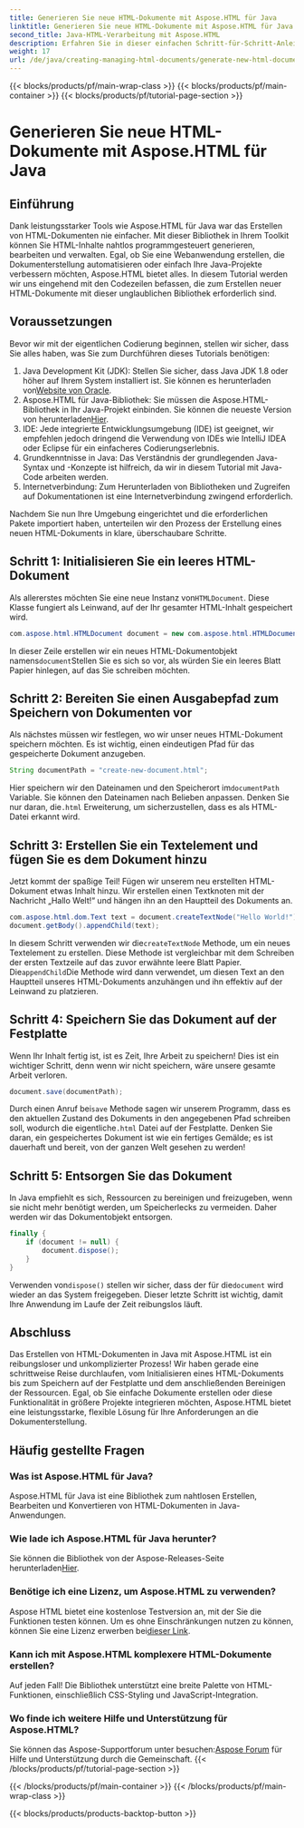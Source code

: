```yaml
---
title: Generieren Sie neue HTML-Dokumente mit Aspose.HTML für Java
linktitle: Generieren Sie neue HTML-Dokumente mit Aspose.HTML für Java
second_title: Java-HTML-Verarbeitung mit Aspose.HTML
description: Erfahren Sie in dieser einfachen Schritt-für-Schritt-Anleitung, wie Sie mit Aspose.HTML für Java neue HTML-Dokumente erstellen. Beginnen Sie mit der Generierung dynamischer HTML-Inhalte.
weight: 17
url: /de/java/creating-managing-html-documents/generate-new-html-documents/
---
```


{{< blocks/products/pf/main-wrap-class >}}
{{< blocks/products/pf/main-container >}}
{{< blocks/products/pf/tutorial-page-section >}}

# Generieren Sie neue HTML-Dokumente mit Aspose.HTML für Java

## Einführung
Dank leistungsstarker Tools wie Aspose.HTML für Java war das Erstellen von HTML-Dokumenten nie einfacher. Mit dieser Bibliothek in Ihrem Toolkit können Sie HTML-Inhalte nahtlos programmgesteuert generieren, bearbeiten und verwalten. Egal, ob Sie eine Webanwendung erstellen, die Dokumenterstellung automatisieren oder einfach Ihre Java-Projekte verbessern möchten, Aspose.HTML bietet alles. In diesem Tutorial werden wir uns eingehend mit den Codezeilen befassen, die zum Erstellen neuer HTML-Dokumente mit dieser unglaublichen Bibliothek erforderlich sind.
## Voraussetzungen
Bevor wir mit der eigentlichen Codierung beginnen, stellen wir sicher, dass Sie alles haben, was Sie zum Durchführen dieses Tutorials benötigen:
1.  Java Development Kit (JDK): Stellen Sie sicher, dass Java JDK 1.8 oder höher auf Ihrem System installiert ist. Sie können es herunterladen von[Website von Oracle](https://www.oracle.com/java/technologies/javase-jdk11-downloads.html).
2. Aspose.HTML für Java-Bibliothek: Sie müssen die Aspose.HTML-Bibliothek in Ihr Java-Projekt einbinden. Sie können die neueste Version von herunterladen[Hier](https://releases.aspose.com/html/java/).
3. IDE: Jede integrierte Entwicklungsumgebung (IDE) ist geeignet, wir empfehlen jedoch dringend die Verwendung von IDEs wie IntelliJ IDEA oder Eclipse für ein einfacheres Codierungserlebnis.
4. Grundkenntnisse in Java: Das Verständnis der grundlegenden Java-Syntax und -Konzepte ist hilfreich, da wir in diesem Tutorial mit Java-Code arbeiten werden.
5. Internetverbindung: Zum Herunterladen von Bibliotheken und Zugreifen auf Dokumentationen ist eine Internetverbindung zwingend erforderlich.

Nachdem Sie nun Ihre Umgebung eingerichtet und die erforderlichen Pakete importiert haben, unterteilen wir den Prozess der Erstellung eines neuen HTML-Dokuments in klare, überschaubare Schritte.
## Schritt 1: Initialisieren Sie ein leeres HTML-Dokument
 Als allererstes möchten Sie eine neue Instanz von`HTMLDocument`. Diese Klasse fungiert als Leinwand, auf der Ihr gesamter HTML-Inhalt gespeichert wird.
```java
com.aspose.html.HTMLDocument document = new com.aspose.html.HTMLDocument();
```
 In dieser Zeile erstellen wir ein neues HTML-Dokumentobjekt namens`document`Stellen Sie es sich so vor, als würden Sie ein leeres Blatt Papier hinlegen, auf das Sie schreiben möchten.
## Schritt 2: Bereiten Sie einen Ausgabepfad zum Speichern von Dokumenten vor
Als nächstes müssen wir festlegen, wo wir unser neues HTML-Dokument speichern möchten. Es ist wichtig, einen eindeutigen Pfad für das gespeicherte Dokument anzugeben.
```java
String documentPath = "create-new-document.html";
```
 Hier speichern wir den Dateinamen und den Speicherort im`documentPath` Variable. Sie können den Dateinamen nach Belieben anpassen. Denken Sie nur daran, die`.html` Erweiterung, um sicherzustellen, dass es als HTML-Datei erkannt wird.
## Schritt 3: Erstellen Sie ein Textelement und fügen Sie es dem Dokument hinzu
Jetzt kommt der spaßige Teil! Fügen wir unserem neu erstellten HTML-Dokument etwas Inhalt hinzu. Wir erstellen einen Textknoten mit der Nachricht „Hallo Welt!“ und hängen ihn an den Hauptteil des Dokuments an.
```java
com.aspose.html.dom.Text text = document.createTextNode("Hello World!");
document.getBody().appendChild(text);
```
 In diesem Schritt verwenden wir die`createTextNode` Methode, um ein neues Textelement zu erstellen. Diese Methode ist vergleichbar mit dem Schreiben der ersten Textzeile auf das zuvor erwähnte leere Blatt Papier. Die`appendChild`Die Methode wird dann verwendet, um diesen Text an den Hauptteil unseres HTML-Dokuments anzuhängen und ihn effektiv auf der Leinwand zu platzieren.
## Schritt 4: Speichern Sie das Dokument auf der Festplatte
Wenn Ihr Inhalt fertig ist, ist es Zeit, Ihre Arbeit zu speichern! Dies ist ein wichtiger Schritt, denn wenn wir nicht speichern, wäre unsere gesamte Arbeit verloren. 
```java
document.save(documentPath);
```
 Durch einen Anruf bei`save` Methode sagen wir unserem Programm, dass es den aktuellen Zustand des Dokuments in den angegebenen Pfad schreiben soll, wodurch die eigentliche`.html` Datei auf der Festplatte. Denken Sie daran, ein gespeichertes Dokument ist wie ein fertiges Gemälde; es ist dauerhaft und bereit, von der ganzen Welt gesehen zu werden!
## Schritt 5: Entsorgen Sie das Dokument
In Java empfiehlt es sich, Ressourcen zu bereinigen und freizugeben, wenn sie nicht mehr benötigt werden, um Speicherlecks zu vermeiden. Daher werden wir das Dokumentobjekt entsorgen.
```java
finally {
    if (document != null) {
        document.dispose();
    }
}
```
 Verwenden von`dispose()` stellen wir sicher, dass der für die`document` wird wieder an das System freigegeben. Dieser letzte Schritt ist wichtig, damit Ihre Anwendung im Laufe der Zeit reibungslos läuft.
## Abschluss
Das Erstellen von HTML-Dokumenten in Java mit Aspose.HTML ist ein reibungsloser und unkomplizierter Prozess! Wir haben gerade eine schrittweise Reise durchlaufen, vom Initialisieren eines HTML-Dokuments bis zum Speichern auf der Festplatte und dem anschließenden Bereinigen der Ressourcen. Egal, ob Sie einfache Dokumente erstellen oder diese Funktionalität in größere Projekte integrieren möchten, Aspose.HTML bietet eine leistungsstarke, flexible Lösung für Ihre Anforderungen an die Dokumenterstellung.
## Häufig gestellte Fragen
### Was ist Aspose.HTML für Java?
Aspose.HTML für Java ist eine Bibliothek zum nahtlosen Erstellen, Bearbeiten und Konvertieren von HTML-Dokumenten in Java-Anwendungen.
### Wie lade ich Aspose.HTML für Java herunter?
 Sie können die Bibliothek von der Aspose-Releases-Seite herunterladen[Hier](https://releases.aspose.com/html/java/).
### Benötige ich eine Lizenz, um Aspose.HTML zu verwenden?
 Aspose HTML bietet eine kostenlose Testversion an, mit der Sie die Funktionen testen können. Um es ohne Einschränkungen nutzen zu können, können Sie eine Lizenz erwerben bei[dieser Link](https://purchase.aspose.com/buy).
### Kann ich mit Aspose.HTML komplexere HTML-Dokumente erstellen?
Auf jeden Fall! Die Bibliothek unterstützt eine breite Palette von HTML-Funktionen, einschließlich CSS-Styling und JavaScript-Integration.
### Wo finde ich weitere Hilfe und Unterstützung für Aspose.HTML?
 Sie können das Aspose-Supportforum unter besuchen:[Aspose Forum](https://forum.aspose.com/c/html/29) für Hilfe und Unterstützung durch die Gemeinschaft.
{{< /blocks/products/pf/tutorial-page-section >}}

{{< /blocks/products/pf/main-container >}}
{{< /blocks/products/pf/main-wrap-class >}}

{{< blocks/products/products-backtop-button >}}
